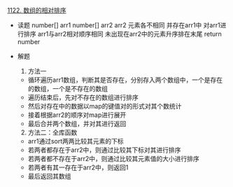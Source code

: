 [1122. 数组的相对排序](https://leetcode-cn.com/problems/relative-sort-array/)

- 读题
    number[] arr1  number[] arr2
    arr2 元素各不相同 并存在arr1中
    对arr1进行排序  arr1与arr2相对顺序相同 未出现在arr2中的元素升序排在末尾
    return number

- 解题 
    1. 方法一
    - 循环遍历arr1数组，判断其是否存在，分别存入两个数组中，一个是存在的数组，一个是不存在的数组
    - 遍历结束后，先对不存在的数组进行排序
    - 然后对存在中的数据以map的键值对的形式对其个数统计
    - 接着根据arr2的顺序对map进行展开
    - 最后合并两个数组，并对其进行返回

    2. 方法二：全库函数
    - arr1通过sort两两比较其元素的下标
    - 若两者都存在于arr2中，则通过比较其下标对其进行排序
    - 若两者都不存在于arr2中，则通过比较其元素值的大小进行排序
    - 若两者有其一存在于arr2中，则返回1
    - 最后返回其数组